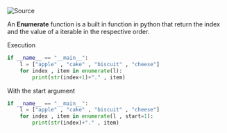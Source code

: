 ![Source](https://youtu.be/kGnYc_h1geM?list=PLu0W_9lII9agwh1XjRt242xIpHhPT2llg)

An **Enumerate** function is a built in function in python that return the index and the value of a iterable in the respective order.

Execution
```python
if __name__ == "__main__":
	l = ["apple" , "cake" , "biscuit" , "cheese"]
	for index , item in enumerate(l):
		print(str(index+1)+"." , item)
```

With the start argument
```python
if __name__ == "__main__":
	l = ["apple" , "cake" , "biscuit" , "cheese"]
	for index , item in enumerate(l , start=1):
		print(str(index)+"." , item)
```

